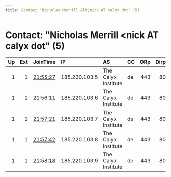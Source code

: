 ```yaml
---
title: Contact "Nicholas Merrill &lt;nick AT calyx dot" (5)
---
```


# Contact: "Nicholas Merrill &lt;nick AT calyx dot" (5)

|   Up |   Ext | JoinTime                                                                                            | IP            | AS                  | CC   |   ORp |   Dirp | OS    | Version   | Nickname         |   eFamMembers |
|-----:|------:|:----------------------------------------------------------------------------------------------------|:--------------|:--------------------|:-----|------:|-------:|:------|:----------|:-----------------|--------------:|
|    1 |     1 | [21:55:27](https://metrics.torproject.org/rs.html#details/81EDFBC8F6F5C7CF0ADD5F8E08BC8FABA04089C6) | 185.220.103.5 | The Calyx Institute | de   |   443 |     80 | Linux | 0.4.2.5   | CalyxInstitute17 |            20 |
|    1 |     1 | [21:56:11](https://metrics.torproject.org/rs.html#details/EDEDB8797873D340328B5FEDBD7744A7D1DF151F) | 185.220.103.6 | The Calyx Institute | de   |   443 |     80 | Linux | 0.4.2.5   | CalyxInstitute18 |            20 |
|    1 |     1 | [21:57:21](https://metrics.torproject.org/rs.html#details/E8663924FE2AAD4E081A17ED6976D0AE8010F47B) | 185.220.103.7 | The Calyx Institute | de   |   443 |     80 | Linux | 0.4.2.5   | CalyxInstitute19 |            20 |
|    1 |     1 | [21:57:42](https://metrics.torproject.org/rs.html#details/673C081A9502D5D3AB9395FF4257274BE4C7A8A4) | 185.220.103.8 | The Calyx Institute | de   |   443 |     80 | Linux | 0.4.2.5   | CalyxInstitute20 |            20 |
|    1 |     1 | [21:58:18](https://metrics.torproject.org/rs.html#details/70ACA07D9276277B82E909C1439E19CCA2FB16CC) | 185.220.103.9 | The Calyx Institute | de   |   443 |     80 | Linux | 0.4.2.5   | CalyxInstitute21 |            20 |
